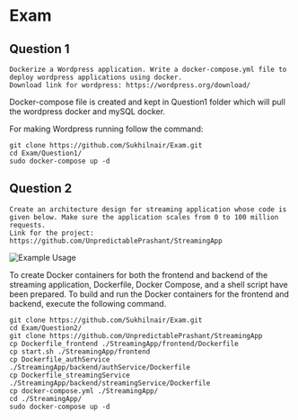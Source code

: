 # Exam
## Question 1
```
Dockerize a Wordpress application. Write a docker-compose.yml file to deploy wordpress applications using docker.
Download link for wordpress: https://wordpress.org/download/
```
Docker-compose file is created and kept in Question1 folder which will pull the wordpress docker and mySQL docker.

For making Wordpress running follow the command:
```shell
git clone https://github.com/Sukhilnair/Exam.git
cd Exam/Question1/
sudo docker-compose up -d
```
## Question 2
```
Create an architecture design for streaming application whose code is given below. Make sure the application scales from 0 to 100 million requests.
Link for the project: https://github.com/UnpredictablePrashant/StreamingApp
```
![Example Usage](./Question2/StreamingApp.drawio.png)

To create Docker containers for both the frontend and backend of the streaming application, Dockerfile, Docker Compose, and a shell script have been prepared. To build and run the Docker containers for the frontend and backend, execute the following command.

```shell
git clone https://github.com/Sukhilnair/Exam.git
cd Exam/Question2/
git clone https://github.com/UnpredictablePrashant/StreamingApp
cp Dockerfile_frontend ./StreamingApp/frontend/Dockerfile
cp start.sh ./StreamingApp/frontend
cp Dockerfile_authService ./StreamingApp/backend/authService/Dockerfile
cp Dockerfile_streamingService ./StreamingApp/backend/streamingService/Dockerfile
cp docker-compose.yml ./StreamingApp/
cd ./StreamingApp/
sudo docker-compose up -d
```
